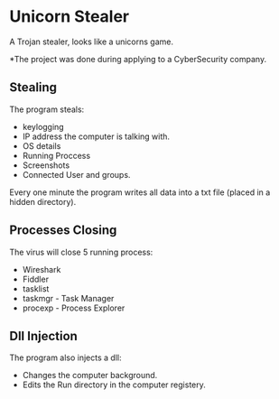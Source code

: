 # Unicorn Stealer
A Trojan stealer, looks like a unicorns game.

*The project was done during applying to a CyberSecurity company.


## Stealing ##
The program steals:
  * keylogging
  * IP address the computer is talking with.
  * OS details
  * Running Proccess
  * Screenshots
  * Connected User and groups.
  
Every one minute the program writes all data into a txt file (placed in a hidden directory).

## Processes Closing ##
The virus will close 5 running process:
  * Wireshark
  * Fiddler
  * tasklist
  * taskmgr - Task Manager
  * procexp - Process Explorer

## Dll Injection ##
The program also injects a dll:

  - Changes the computer background.
  - Edits the Run directory in the computer registery.



